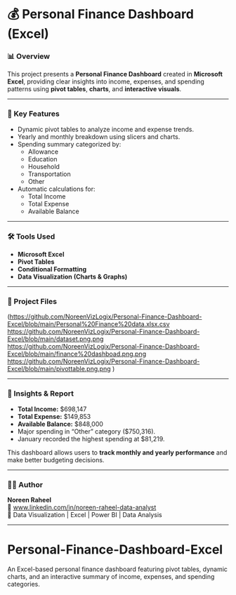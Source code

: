 # 💰 Personal Finance Dashboard (Excel)

### 📊 Overview
This project presents a **Personal Finance Dashboard** created in **Microsoft Excel**, providing clear insights into income, expenses, and spending patterns using **pivot tables**, **charts**, and **interactive visuals**.

---

### 🧠 Key Features
- Dynamic pivot tables to analyze income and expense trends.
- Yearly and monthly breakdown using slicers and charts.
- Spending summary categorized by:
  - Allowance
  - Education
  - Household
  - Transportation
  - Other
- Automatic calculations for:
  - Total Income
  - Total Expense
  - Available Balance

---

### 🛠️ Tools Used
- **Microsoft Excel**
- **Pivot Tables**
- **Conditional Formatting**
- **Data Visualization (Charts & Graphs)**

---

### 📂 Project Files
(https://github.com/NoreenVizLogix/Personal-Finance-Dashboard-Excel/blob/main/Personal%20Finance%20data.xlsx.csv
https://github.com/NoreenVizLogix/Personal-Finance-Dashboard-Excel/blob/main/dataset.png.png
https://github.com/NoreenVizLogix/Personal-Finance-Dashboard-Excel/blob/main/finance%20dashboad.png.png
https://github.com/NoreenVizLogix/Personal-Finance-Dashboard-Excel/blob/main/pivottable.png.png
)

---

### 🧩 Insights & Report
- **Total Income:** $698,147  
- **Total Expense:** $149,853  
- **Available Balance:** $848,000  
- Major spending in “Other” category ($750,316).  
- January recorded the highest spending at $81,219.  

This dashboard allows users to **track monthly and yearly performance** and make better budgeting decisions.

---

### 👩‍💻 Author
**Noreen Raheel**  
📧 www.linkedin.com/in/noreen-raheel-data-analyst  
💼 Data Visualization | Excel | Power BI | Data Analysis

---

# Personal-Finance-Dashboard-Excel
An Excel-based personal finance dashboard featuring pivot tables, dynamic charts, and an interactive summary of income, expenses, and spending categories.
